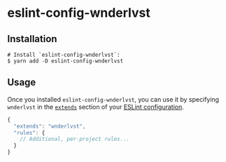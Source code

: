# eslint-config-wnderlvst

## Installation

```
# Install `eslint-config-wnderlvst`:
$ yarn add -D eslint-config-wnderlvst
```

## Usage

Once you installed `eslint-config-wnderlvst`, you can use it by specifying `wnderlvst` in the [`extends`](http://eslint.org/docs/user-guide/configuring#extending-configuration-files) section of your [ESLint configuration](http://eslint.org/docs/user-guide/configuring).

```js
{
  "extends": "wnderlvst",
  "rules": {
    // Additional, per-project rules...
  }
}
```

